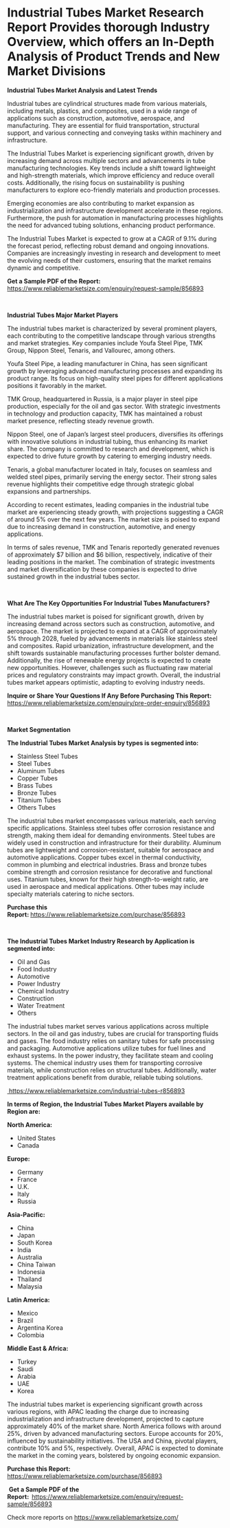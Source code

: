 <p><h1>Industrial Tubes Market Research Report Provides thorough Industry Overview, which offers an In-Depth Analysis of Product Trends and New Market Divisions</h1></p><p><strong>Industrial Tubes Market Analysis and Latest Trends</strong></p>
<p><p>Industrial tubes are cylindrical structures made from various materials, including metals, plastics, and composites, used in a wide range of applications such as construction, automotive, aerospace, and manufacturing. They are essential for fluid transportation, structural support, and various connecting and conveying tasks within machinery and infrastructure.</p><p>The Industrial Tubes Market is experiencing significant growth, driven by increasing demand across multiple sectors and advancements in tube manufacturing technologies. Key trends include a shift toward lightweight and high-strength materials, which improve efficiency and reduce overall costs. Additionally, the rising focus on sustainability is pushing manufacturers to explore eco-friendly materials and production processes.</p><p>Emerging economies are also contributing to market expansion as industrialization and infrastructure development accelerate in these regions. Furthermore, the push for automation in manufacturing processes highlights the need for advanced tubing solutions, enhancing product performance.</p><p>The Industrial Tubes Market is expected to grow at a CAGR of 9.1% during the forecast period, reflecting robust demand and ongoing innovations. Companies are increasingly investing in research and development to meet the evolving needs of their customers, ensuring that the market remains dynamic and competitive.</p></p>
<p><strong>Get a Sample PDF of the Report:&nbsp;</strong> <a href="https://www.reliablemarketsize.com/enquiry/request-sample/856893?utm_campaign=3194&utm_medium=2&utm_source=Github&utm_content=ia&utm_term=31032025&utm_id=industrial-tubes">https://www.reliablemarketsize.com/enquiry/request-sample/856893</a></p>
<p>&nbsp;</p>
<p><strong>Industrial Tubes Major Market Players</strong></p>
<p><p>The industrial tubes market is characterized by several prominent players, each contributing to the competitive landscape through various strengths and market strategies. Key companies include Youfa Steel Pipe, TMK Group, Nippon Steel, Tenaris, and Vallourec, among others.</p><p>Youfa Steel Pipe, a leading manufacturer in China, has seen significant growth by leveraging advanced manufacturing processes and expanding its product range. Its focus on high-quality steel pipes for different applications positions it favorably in the market.</p><p>TMK Group, headquartered in Russia, is a major player in steel pipe production, especially for the oil and gas sector. With strategic investments in technology and production capacity, TMK has maintained a robust market presence, reflecting steady revenue growth.</p><p>Nippon Steel, one of Japan’s largest steel producers, diversifies its offerings with innovative solutions in industrial tubing, thus enhancing its market share. The company is committed to research and development, which is expected to drive future growth by catering to emerging industry needs.</p><p>Tenaris, a global manufacturer located in Italy, focuses on seamless and welded steel pipes, primarily serving the energy sector. Their strong sales revenue highlights their competitive edge through strategic global expansions and partnerships.</p><p>According to recent estimates, leading companies in the industrial tube market are experiencing steady growth, with projections suggesting a CAGR of around 5% over the next few years. The market size is poised to expand due to increasing demand in construction, automotive, and energy applications.</p><p>In terms of sales revenue, TMK and Tenaris reportedly generated revenues of approximately $7 billion and $6 billion, respectively, indicative of their leading positions in the market. The combination of strategic investments and market diversification by these companies is expected to drive sustained growth in the industrial tubes sector.</p></p>
<p>&nbsp;</p>
<p><strong>What Are The Key Opportunities For Industrial Tubes Manufacturers?</strong></p>
<p><p>The industrial tubes market is poised for significant growth, driven by increasing demand across sectors such as construction, automotive, and aerospace. The market is projected to expand at a CAGR of approximately 5% through 2028, fueled by advancements in materials like stainless steel and composites. Rapid urbanization, infrastructure development, and the shift towards sustainable manufacturing processes further bolster demand. Additionally, the rise of renewable energy projects is expected to create new opportunities. However, challenges such as fluctuating raw material prices and regulatory constraints may impact growth. Overall, the industrial tubes market appears optimistic, adapting to evolving industry needs.</p></p>
<p><strong>Inquire or Share Your Questions If Any Before Purchasing This Report:</strong> <a href="https://www.reliablemarketsize.com/enquiry/pre-order-enquiry/856893?utm_campaign=3194&utm_medium=2&utm_source=Github&utm_content=ia&utm_term=31032025&utm_id=industrial-tubes">https://www.reliablemarketsize.com/enquiry/pre-order-enquiry/856893</a></p>
<p>&nbsp;</p>
<p><strong>Market Segmentation</strong></p>
<p><strong>The Industrial Tubes Market Analysis by types is segmented into:</strong></p>
<p><ul><li>Stainless Steel Tubes</li><li>Steel Tubes</li><li>Aluminum Tubes</li><li>Copper Tubes</li><li>Brass Tubes</li><li>Bronze Tubes</li><li>Titanium Tubes</li><li>Others Tubes</li></ul></p>
<p><p>The industrial tubes market encompasses various materials, each serving specific applications. Stainless steel tubes offer corrosion resistance and strength, making them ideal for demanding environments. Steel tubes are widely used in construction and infrastructure for their durability. Aluminum tubes are lightweight and corrosion-resistant, suitable for aerospace and automotive applications. Copper tubes excel in thermal conductivity, common in plumbing and electrical industries. Brass and bronze tubes combine strength and corrosion resistance for decorative and functional uses. Titanium tubes, known for their high strength-to-weight ratio, are used in aerospace and medical applications. Other tubes may include specialty materials catering to niche sectors.</p></p>
<p><strong>Purchase this Report:&nbsp;</strong><a href="https://www.reliablemarketsize.com/purchase/856893?utm_campaign=3194&utm_medium=2&utm_source=Github&utm_content=ia&utm_term=31032025&utm_id=industrial-tubes">https://www.reliablemarketsize.com/purchase/856893</a></p>
<p>&nbsp;</p>
<p><strong>The Industrial Tubes Market Industry Research by Application is segmented into:</strong></p>
<p><ul><li>Oil and Gas</li><li>Food Industry</li><li>Automotive</li><li>Power Industry</li><li>Chemical Industry</li><li>Construction</li><li>Water Treatment</li><li>Others</li></ul></p>
<p><p>The industrial tubes market serves various applications across multiple sectors. In the oil and gas industry, tubes are crucial for transporting fluids and gases. The food industry relies on sanitary tubes for safe processing and packaging. Automotive applications utilize tubes for fuel lines and exhaust systems. In the power industry, they facilitate steam and cooling systems. The chemical industry uses them for transporting corrosive materials, while construction relies on structural tubes. Additionally, water treatment applications benefit from durable, reliable tubing solutions.</p></p>
<p><a href="https://www.reliablemarketsize.com/industrial-tubes-r856893?utm_campaign=3194&utm_medium=2&utm_source=Github&utm_content=ia&utm_term=31032025&utm_id=industrial-tubes">&nbsp;https://www.reliablemarketsize.com/industrial-tubes-r856893</a></p>
<p><strong>In terms of Region, the Industrial Tubes Market Players available by Region are:</strong></p>
<p>
    <p> <strong> North America: </strong>
        <ul>
            <li>United States</li>
            <li>Canada</li>
        </ul>
        </p> 
    <p> <strong> Europe: </strong>
        <ul>
            <li>Germany</li>
            <li>France</li>
            <li>U.K.</li>
            <li>Italy</li>
            <li>Russia</li>
        </ul>
        </p> 
    <p> <strong> Asia-Pacific: </strong>
        <ul>
            <li>China</li>
            <li>Japan</li>
            <li>South Korea</li>
            <li>India</li>
            <li>Australia</li>
            <li>China Taiwan</li>
            <li>Indonesia</li>
            <li>Thailand</li>
            <li>Malaysia</li>
        </ul>
        </p> 
    <p> <strong> Latin America: </strong>
        <ul>
            <li>Mexico</li>
            <li>Brazil</li>
            <li>Argentina Korea</li>
            <li>Colombia</li>
        </ul>
        </p> 
    <p> <strong> Middle East & Africa: </strong>
        <ul>
            <li>Turkey</li>
            <li>Saudi</li>
            <li>Arabia</li>
            <li>UAE</li>
            <li>Korea</li>
        </ul>
    </p>
    </p>
<p><p>The industrial tubes market is experiencing significant growth across various regions, with APAC leading the charge due to increasing industrialization and infrastructure development, projected to capture approximately 40% of the market share. North America follows with around 25%, driven by advanced manufacturing sectors. Europe accounts for 20%, influenced by sustainability initiatives. The USA and China, pivotal players, contribute 10% and 5%, respectively. Overall, APAC is expected to dominate the market in the coming years, bolstered by ongoing economic expansion.</p></p>
<p><strong>Purchase this Report: </strong><a href="https://www.reliablemarketsize.com/purchase/856893?utm_campaign=3194&utm_medium=2&utm_source=Github&utm_content=ia&utm_term=31032025&utm_id=industrial-tubes">https://www.reliablemarketsize.com/purchase/856893</a></p>
<p>&nbsp;<strong>Get a Sample PDF of the Report:&nbsp;&nbsp;</strong><a href="https://www.reliablemarketsize.com/enquiry/request-sample/856893?utm_campaign=3194&utm_medium=2&utm_source=Github&utm_content=ia&utm_term=31032025&utm_id=industrial-tubes">https://www.reliablemarketsize.com/enquiry/request-sample/856893</a></p>
<p><strong></strong></p>
<p>Check more reports on <a href="https://www.reliablemarketsize.com/?utm_campaign=3194&utm_medium=2&utm_source=Github&utm_content=ia&utm_term=31032025&utm_id=industrial-tubes">https://www.reliablemarketsize.com/</a></p>